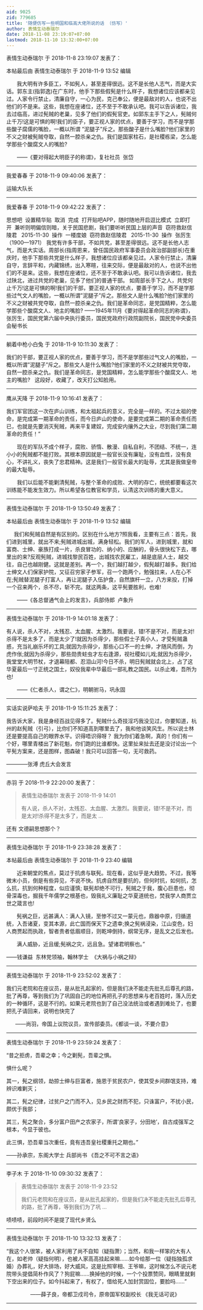 ```yaml
---
aid: 9025
zid: 779685
title: '随便仿写一些明国和临高大佬所说的话 （仿写）'
author: 表情生动泰瑞尔
date: 2018-11-08 23:19:07+07:00
lastmod: 2018-11-10 13:32:00+07:00
---
```


表情生动泰瑞尔 于 2018-11-8 23:19:07 发表了：

本帖最后由 表情生动泰瑞尔 于 2018-11-9 13:52 编辑 

       我大明有许多臣工，不如髡人，甚至差得很远。这不是长他人志气，而是大实话。郭东主(指郭逸)在广东时，他手下那些假髡是什么样子，我想诸位应该都亲见过。人家令行禁止，清廉自守，一心为民，克己奉公，便是最敌对的人，也说不出他们的不是来。这些，我想在座诸位，还不至于不敢承认吧。我可以告诉诸位，我去过临高，进过髡贼的老巢，见多了他们的假髡官吏。如郭东主手下之人，髡贼何止千万!这是可惧的啊!我们的臣子，要正视人家的优点，要善于学习，而不是学那些酸子腐儒的嘴脸，一概以所谓 ”泥腿子”斥之。那些酸子是什么嘴脸?他们家里的不义之财被髡贼夺取，自然一腔杀亲之仇。我们是国家柱石，是社稷栋梁，怎么能学那些个酸腐文人的嘴脸?　　

　　——《要对得起大明臣子的称谓》，复社社员  张岱

---------

我爱春春 于 2018-11-9 09:40:06 发表了：

运输大队长

---------

我爱春春 于 2018-11-9 09:42:22 发表了：

思想吧  设置精华贴  取消  完成  打开贴吧APP，随时随地开启逗比模式  立即打开  兼听则明偏信则暗，关于民国悲剧，我们要听听民国上层的声音  窃符救赵信陵君   2015-11-30  操作  一楼度娘  窃符救赵信陵君   2015-11-30  操作  张厉生（1900—1971） 我党有许多干部，不如共党，甚至差得很远。这不是长他人志气，而是大实话。周部长(指周恩来，曾任国民政府军事委员会政治部副部长)在重庆时，他手下那些共党是什么样子，我想诸位应该都亲见过。人家令行禁止，清廉自守，言辞平和，内藏锦绣，出入寒暄，往来交际，便是最敌对的人，也说不出他们的不是来。这些，我想在座诸位，还不至于不敢承认吧。我可以告诉诸位，我去过陕北，进过共党的老巢，见多了他们的普通干部。 如周部长手下之人，共党何止千万!这是可惧的啊!我们的干部，要正视人家的优点，要善于学习，而不是学那些过气文人的嘴脸，一概以所谓”泥腿子”斥之。那些文人是什么嘴脸?他们家里的不义之财被共党夺取，自然一腔杀亲之仇。我们是革命同志，是党国精粹，怎么能学那些个酸腐文人、地主的嘴脸? ——1945年11月《要对得起革命同志的称谓》，张厉生，国民党第六届中央执行委员，国民党政府行政院副院长，国民党中央委员会秘书长

---------

躺着中枪小白兔 于 2018-11-9 10:11:30 发表了：

我们的干部，要正视人家的优点，要善于学习，而不是学那些过气文人的嘴脸，一概以所谓”泥腿子”斥之。那些文人是什么嘴脸?他们家里的不义之财被共党夺取，自然一腔杀亲之仇。我们是革命同志，是党国精粹，怎么能学那些个酸腐文人、地主的嘴脸?   这段好，收藏了，改天打公知脸用。

---------

鹰从天降 于 2018-11-9 10:16:41 发表了：

我们军官团这一次在庐山训练，和太祖起兵的意义，完全是一样的。不过太祖的使命，是完成第一期革命的责任，而今日庐山的使命，是要完成第二期的革命责任而已，也就是先要消灭髡贼，再来平复建奴，完成安内攘外之大业，尽到我们第二期革命的责任！”

　　现在的军队不成个样子，腐败、骄惰、散漫、自私自利，不团结、不统一，连小小的髡贼都不能打败。其根本原因就是一般官长没有廉耻，没有血性，没有良心，不讲礼义，丧失了忠君精神。这是我们一般官长最大的耻辱，尤其是我做皇帝的最大耻辱。

　　我们以后能不能剿清髡贼，与整个革命的成败、大明的存亡，统统都要看这次训练能不能发生效力。所以希望各位教官和学员，认清这次训练的重大意义。

---------

表情生动泰瑞尔 于 2018-11-9 13:50:49 发表了：

本帖最后由 表情生动泰瑞尔 于 2018-11-9 13:52 编辑 

     我们和髡贼自然是有区别的。区别在什么地方?照我看，主要有三点：首先，我们进到城里，就出不来;髡贼进城出城，满身轻松。我们的军人，进到城里，就和富商、士绅、豪族打成一片，杀良冒功的、纳小的、应酬的，骨头很快松下去，哪里出的来?反观髡贼，进城找黎民百姓，出城找农民雇工，越是底层人士，越交往，自己也越刚健。这就是差别。再一个，我们越打越少，假髡越打越多。我们给士绅文人们保家护院，又征召穷家子参军，召一个跑两个，勉强拉来，人在心不在;髡贼替泥腿子打富人，再让泥腿子入伍护食，自然旗杆一立，八方来投，打掉一个召来两个，杀不尽，斩不完。就这两条，这平髡要胜利，也难!

　　——《各总督通气会上的发言》，兵部侍郎  卢象升

---------

表情生动泰瑞尔 于 2018-11-9 14:01:18 发表了：

有人说，杀人不对，太残忍、太血腥、太激烈。我要说，错!不是不对，而是太对!杀得不是太多了，而是太少了!就因为杀得少，那些假士子真小人，才受髡贼蛊惑，充当礼崩乐坏的工具;就因为杀得少，那些心口不一的士绅，才随风而倒，为虎作伥;就因为杀得少，那些勋贵蛀虫才左右逢源，视社稷如儿戏;就因为杀得少，我堂堂大明节杖，才退幕陪都、忍泪山河!今日不杀，明日髡贼就会北上，占了这华夏最后一寸正统之国土，奴役我辈中华最后一部礼教之国民。以杀止难，吾所为也!　　

　　——《仁者杀人，谓之仁》，明朝驸马，巩永固

---------

实话实说萨哈夫 于 2018-11-9 15:11:25 发表了：

我告诉大家，我是身经百战见得多了。髡贼什么奇技淫巧我没见过，你要知道，杭州的赵髡贼（引弓），比你们不知道高到哪里去了，我和他谈笑风生。所以说士林还是要提高自己的眼界水平。识得唔识得呀？ 我为你们着急啊，真的！你们有一个好，哪里青楼出了新花魁，你们跑的比谁都快。这里扯来扯去还是没讨论出一个平髡方案来，还是图样，图森破！我只可以回答一句，无可救药。

————张溥 虎丘大会发言

---------

赤羽 于 2018-11-9 22:20:00 发表了：

> 表情生动泰瑞尔 发表于 2018-11-9 14:01
> 
> 有人说，杀人不对，太残忍、太血腥、太激烈。我要说，错!不是不对，而是太对!杀得不是太多了，而是太 ...



还有 文德嗣思想那个？

---------

表情生动泰瑞尔 于 2018-11-9 23:38:28 发表了：

本帖最后由 表情生动泰瑞尔 于 2018-11-9 23:40 编辑 

       近来朝堂的焦点，莫过于抗虏与联髡。现在看，这似乎是大趋势。不过，我等微末小员，倒是有些异见，不说不快。抗虏自然是要抗的，但何时抗，如何抗，怎么抗，抗到何种程度，似应谨慎; 联髡却绝不可行，髡贼之于我，腹心巨患也，彻骨深毒也，掘我千年儒学之根基也，毁我礼义廉耻之华夏道统也，焚我学人商贾立世之箴言也!

       髡祸之巨，远甚满人：满人入镜，至惨不过又一蒙元也，鼎器中原，归循道统，入吾诸夏，变其本源，此亡国而保天下之遗幸;换之髡祸浸染，江山变色，妇人商贾起而执政，智者贵者低眉顺目，则乾坤倒持，纲常无序，是乱文之后发也。

       满人威胁，近且缓;髡祸之灾，远且急。望诸君明察也。”

——钱谦益  东林党领袖，翰林学士  《大祸与小祸之辩》

---------

表情生动泰瑞尔 于 2018-11-9 23:52:02 发表了：

我们元老院和在座议员，是从批孔起家的，但是我们决不能走先批孔后尊孔的路，批了再尊，等到我们为了巩固自己的地位再把孔子的思想来与老百姓时，落入历史的一种循环，这是不行的。如果元老院也到了自己没法统治或者遇到难处了，也要把孔子请回来，说明也快完了   

      ——尚羽，帝国上议院议员，宣传部委员。《都谈一谈，不要介意》

---------

表情生动泰瑞尔 于 2018-11-9 23:59:24 发表了：

“昔之拒虏，吾辈之幸；今之剿髡，吾辈之惧。

惧什么呢？

其一，髡之纲领，劫掠士绅与巨富者，施恩于贫民农户，使其受乡间群氓支持，难辨识难剿灭；

其二，髡之纪律，过贫户之门而不入，见乡民之财而不犯，只诛富户，不扰小民，颇优于我部；

其三，髡之聚合，多分富户田产之农家子，所谓‘良家子，分田地’，自古成强军之根本，今显于彼也。

此三惧，恐吾辈当次重任，竟有违吾皇社稷重托之期也。”

——孙承宗，东阁大学士 兵部尚书 《吾之不可不言之语》

---------

李子木 于 2018-11-10 09:30:32 发表了：

> 表情生动泰瑞尔 发表于 2018-11-9 23:52
> 
> 我们元老院和在座议员，是从批孔起家的，但是我们决不能走先批孔后尊孔的路，批了再尊，等到我们为了巩 ...



啧啧啧，前段时间不是提了现代乡贤么

---------

表情生动泰瑞尔 于 2018-11-10 13:32:13 发表了：

“我这个人很笨，被人家利用了尚不自知（疑指萧）；当然，和我一样笨的大有人在，如老帅（疑指何明），也被人家高高挂起来嘛……如今给那一位（疑指独孤求婚）办葬礼，好大排场，好大威风，这是比照宰相、王爷嘛，这时候怎么不说元老院带头提倡简朴作风了？狗屁嘛……换掉他的时候，一个个投票赞同，眼睛里就剩下空出来的位子。如今抖起来了，有权了，借给死人加封赏固位，要脸吗……”

　　         ——薛子良，帝都卫戍司令，原帝国军校副校长 《我无话可说》

---------

